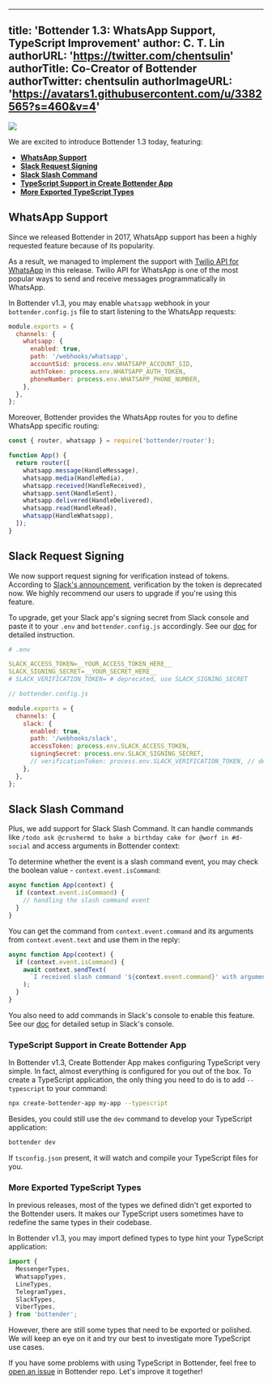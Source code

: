 
---
title: 'Bottender 1.3: WhatsApp Support, TypeScript Improvement'
author: C. T. Lin
authorURL: 'https://twitter.com/chentsulin'
authorTitle: Co-Creator of Bottender
authorTwitter: chentsulin
authorImageURL: 'https://avatars1.githubusercontent.com/u/3382565?s=460&v=4'
---

![](https://user-images.githubusercontent.com/3382565/76055870-d410ae80-5faf-11ea-89bf-b3f09a773285.png)

We are excited to introduce Bottender 1.3 today, featuring:

- **[WhatsApp Support](/blog/2020/03/06/bottender-1_3#whatsapp-support)**
- **[Slack Request Signing](/blog/2020/03/06/bottender-1_3#slack-request-signing)**
- **[Slack Slash Command](/blog/2020/03/06/bottender-1_3#slack-slash-command)**
- **[TypeScript Support in Create Bottender App](/blog/2020/03/06/bottender-1_3#typescript-support-in-create-bottender-app)**
- **[More Exported TypeScript Types](/blog/2020/03/06/bottender-1_3#more-exported-typescript-types)**

<!--truncate-->

## WhatsApp Support

Since we released Bottender in 2017, WhatsApp support has been a highly requested feature because of its popularity.

As a result, we managed to implement the support with [Twilio API for WhatsApp](https://www.twilio.com/whatsapp) in this release. Twilio API for WhatsApp is one of the most popular ways to send and receive messages programmatically in WhatsApp.

In Bottender v1.3, you may enable `whatsapp` webhook in your `bottender.config.js` file to start listening to the WhatsApp requests:

```js
module.exports = {
  channels: {
    whatsapp: {
      enabled: true,
      path: '/webhooks/whatsapp',
      accountSid: process.env.WHATSAPP_ACCOUNT_SID,
      authToken: process.env.WHATSAPP_AUTH_TOKEN,
      phoneNumber: process.env.WHATSAPP_PHONE_NUMBER,
    },
  },
};
```

Moreover, Bottender provides the WhatsApp routes for you to define WhatsApp specific routing:

```js
const { router, whatsapp } = require('bottender/router');

function App() {
  return router([
    whatsapp.message(HandleMessage),
    whatsapp.media(HandleMedia),
    whatsapp.received(HandleReceived),
    whatsapp.sent(HandleSent),
    whatsapp.delivered(HandleDelivered),
    whatsapp.read(HandleRead),
    whatsapp(HandleWhatsapp),
  ]);
}
```

## Slack Request Signing

We now support request signing for verification instead of tokens. According to [Slack's announcement](https://api.slack.com/docs/verifying-requests-from-slack#verification_token_deprecation), verification by the token is deprecated now. We highly recommend our users to upgrade if you're using this feature.

To upgrade, get your Slack app's signing secret from Slack console and paste it to your `.env` and `bottender.config.js` accordingly. See our [doc](https://bottender.js.org/docs/channel-slack-setup) for detailed instruction.

```yaml
# .env

SLACK_ACCESS_TOKEN=__YOUR_ACCESS_TOKEN_HERE__
SLACK_SIGNING_SECRET=__YOUR_SECRET_HERE__
# SLACK_VERIFICATION_TOKEN= # deprecated, use SLACK_SIGNING_SECRET
```

```js
// bottender.config.js

module.exports = {
  channels: {
    slack: {
      enabled: true,
      path: '/webhooks/slack',
      accessToken: process.env.SLACK_ACCESS_TOKEN,
      signingSecret: process.env.SLACK_SIGNING_SECRET,
      // verificationToken: process.env.SLACK_VERIFICATION_TOKEN, // deprecated, use signingSecret
    },
  },
};
```

## Slack Slash Command

Plus, we add support for Slack Slash Command. It can handle commands like `/todo ask @crushermd to bake a birthday cake for @worf in #d-social` and access arguments in Bottender context:

To determine whether the event is a slash command event, you may check the boolean value - `context.event.isCommand`:

```js
async function App(context) {
  if (context.event.isCommand) {
    // handling the slash command event
  }
}
```

You can get the command from `context.event.command` and its arguments from `context.event.text` and use them in the reply:

```js
async function App(context) {
  if (context.event.isCommand) {
    await context.sendText(
      `I received slash command '${context.event.command}' with arguments: '${context.event.text}'`
    );
  }
}
```

You also need to add commands in Slack's console to enable this feature. See our [doc](https://bottender.js.org/docs/channel-slack-slash-comman) for detailed setup in Slack's console.

### TypeScript Support in Create Bottender App

In Bottender v1.3, Create Bottender App makes configuring TypeScript very simple. In fact, almost everything is configured for you out of the box. To create a TypeScript application, the only thing you need to do is to add `--typescript` to your command:

```sh
npx create-bottender-app my-app --typescript
```

Besides, you could still use the `dev` command to develop your TypeScript application:

```sh
bottender dev
```

If `tsconfig.json` present, it will watch and compile your TypeScript files for you.

### More Exported TypeScript Types

In previous releases, most of the types we defined didn't get exported to the Bottender users. It makes our TypeScript users sometimes have to redefine the same types in their codebase.

In Bottender v1.3, you may import defined types to type hint your TypeScript application:

```ts
import {
  MessengerTypes,
  WhatsappTypes,
  LineTypes,
  TelegramTypes,
  SlackTypes,
  ViberTypes,
} from 'bottender';
```

However, there are still some types that need to be exported or polished. We will keep an eye on it and try our best to investigate more TypeScript use cases.

If you have some problems with using TypeScript in Bottender, feel free to [open an issue](https://github.com/Yoctol/bottender/issues/new/choose) in Bottender repo. Let's improve it together!